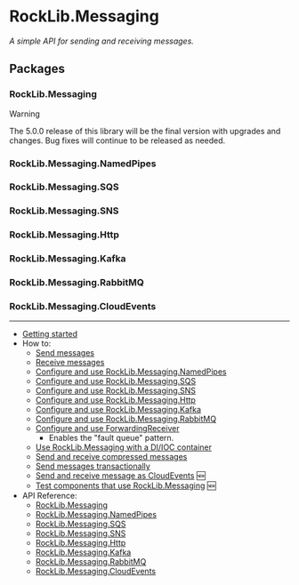 # RockLib.Messaging

*A simple API for sending and receiving messages.*

## Packages

### RockLib.Messaging

> [!WARNING]  
> The 5.0.0 release of this library will be the final version with upgrades and changes. Bug fixes will continue to be released as needed.

### RockLib.Messaging.NamedPipes

### RockLib.Messaging.SQS

### RockLib.Messaging.SNS

### RockLib.Messaging.Http

### RockLib.Messaging.Kafka

### RockLib.Messaging.RabbitMQ

### RockLib.Messaging.CloudEvents

-----

- [Getting started](docs/GettingStarted.md)
- How to:
  - [Send messages](docs/SendingMessages.md)
  - [Receive messages](docs/ReceivingMessages.md)
  - [Configure and use RockLib.Messaging.NamedPipes](docs/NamedPipes.md)
  - [Configure and use RockLib.Messaging.SQS](docs/SQS.md)
  - [Configure and use RockLib.Messaging.SNS](docs/SNS.md)
  - [Configure and use RockLib.Messaging.Http](docs/Http.md)
  - [Configure and use RockLib.Messaging.Kafka](docs/Kafka.md)
  - [Configure and use RockLib.Messaging.RabbitMQ](docs/RabbitMQ.md)
  - [Configure and use ForwardingReceiver](docs/ForwardingReceiver.md)
    - Enables the "fault queue" pattern.
  - [Use RockLib.Messaging with a DI/IOC container](docs/DIContainer.md)
  - [Send and receive compressed messages](docs/Compressed.md)
  - [Send messages transactionally](docs/TransactionalSend.md)
  - [Send and receive message as CloudEvents](docs/CloudEvents.md) 🆕
  - [Test components that use RockLib.Messaging](https://github.com/RockLib/RockLib.Messaging/tree/main/Examples/Example.Application.Testing) 🆕
- API Reference:
  - [RockLib.Messaging](https://www.nuget.org/packages/RockLib.Messaging)
  - [RockLib.Messaging.NamedPipes](https://www.nuget.org/packages/RockLib.Messaging.NamedPipes)
  - [RockLib.Messaging.SQS](https://www.nuget.org/packages/RockLib.Messaging.SQS)
  - [RockLib.Messaging.SNS](https://www.nuget.org/packages/RockLib.Messaging.SNS)
  - [RockLib.Messaging.Http](https://www.nuget.org/packages/RockLib.Messaging.Http)
  - [RockLib.Messaging.Kafka](https://www.nuget.org/packages/RockLib.Messaging.Kafka)
  - [RockLib.Messaging.RabbitMQ](https://www.nuget.org/packages/RockLib.Messaging.RabbitMQ)
  - [RockLib.Messaging.CloudEvents](https://www.nuget.org/packages/RockLib.Messaging.CloudEvents)
